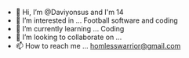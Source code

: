 - 👋 Hi, I’m @Daviyonsus and I'm 14
- 👀 I’m interested in ... Football software and coding
- 🌱 I’m currently learning ... Coding
- 💞️ I’m looking to collaborate on ...
- 📫 How to reach me ... homlesswarrior@gmail.com

<!---
Daviyonsus/Daviyonsus is a ✨ special ✨ repository because its `README.md` (this file) appears on your GitHub profile.
You can click the Preview link to take a look at your changes.
--->
